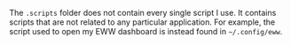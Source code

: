 The `.scripts` folder does not contain every single script I use. It contains scripts that are not related to any particular application. For example, the script used to open my EWW dashboard is instead found in `~/.config/eww`.
